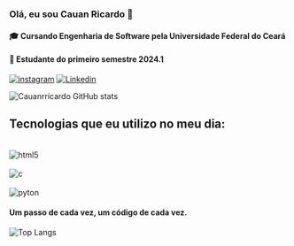 
### Olá, eu sou Cauan Ricardo 🤙

#### 🎓 Cursando Engenharia de Software pela Universidade Federal do Ceará
#### 📅 Estudante do primeiro semestre 2024.1

[![instagram](https://img.shields.io/badge/Instagram-E4405F?style=for-the-badge&logo=instagram&logoColor=white)](https://www.instagram.com/cauanrricardo/?igshid=MzRlODBiNWFlZA%3D%3D)
[![Linkedin](https://img.shields.io/badge/LinkedIn-0077B5?style=for-the-badge&logo=linkedin&logoColor=white)](https://www.linkedin.com/in/cauan-ricardo-ribeiro-2b1340223/)

![Cauanrricardo GitHub stats](https://github-readme-stats.vercel.app/api?username=cauanrricardo&show_icons=true&theme=radical)

## Tecnologias que eu utilizo no meu dia:

<div = style = "display: inline_block"><br/>
<img align = "center" alt = "html5"src ="https://img.shields.io/badge/HTML5-E34F26?style=for-the-badge&logo=html5&logoColor=white"/>
</div>

<div = style = "display: inline_block"><br/>
<img align = "center" alt = "c"src ="https://img.shields.io/badge/C-00599C?style=for-the-badge&logo=c&logoColor=white"/>
</div>

<div = style = "display: inline_block"><br/>
<img align = "center" alt = "pyton"src ="https://img.shields.io/badge/Python-14354C?style=for-the-badge&logo=python&logoColor=whitee"/>
</div>

#### Um passo de cada vez, um código de cada vez.

![Top Langs](https://github-readme-stats.vercel.app/api/top-langs/?username=cauanrricardo&compact_progress=true)
